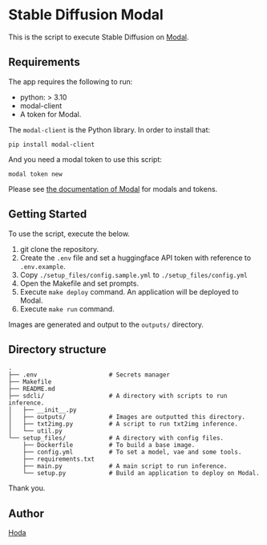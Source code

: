 # Stable Diffusion Modal

This is the script to execute Stable Diffusion on [Modal](https://modal.com/).

## Requirements

The app requires the following to run:

- python: > 3.10
- modal-client
- A token for Modal.

The `modal-client` is the Python library. In order to install that:

```
pip install modal-client
```

And you need a modal token to use this script:

```
modal token new
```

Please see [the documentation of Modal](https://modal.com/docs/guide) for modals and tokens.

## Getting Started

To use the script, execute the below.

1. git clone the repository.
2. Create the `.env` file and set a huggingface API token with reference to `.env.example`.
3. Copy `./setup_files/config.sample.yml` to `./setup_files/config.yml`
4. Open the Makefile and set prompts.
5. Execute `make deploy` command. An application will be deployed to Modal.
6. Execute `make run` command.

Images are generated and output to the `outputs/` directory.

## Directory structure

```
.
├── .env                    # Secrets manager
├── Makefile
├── README.md
├── sdcli/                  # A directory with scripts to run inference.
│   ├── __init__.py
│   ├── outputs/            # Images are outputted this directory.
│   ├── txt2img.py          # A script to run txt2img inference.
│   └── util.py
└── setup_files/            # A directory with config files.
    ├── Dockerfile          # To build a base image.
    ├── config.yml          # To set a model, vae and some tools.
    ├── requirements.txt
    ├── main.py             # A main script to run inference.
    └── setup.py            # Build an application to deploy on Modal.
```

Thank you.

## Author

[Hoda](https://hodalog.com)
